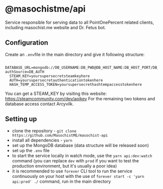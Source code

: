 # @masochistme/api

Service responsible for serving data to all PointOnePercent related clients, including masochist.me website and Dr. Fetus bot.

## Configuration

Create an ``.env``file in the main directory and give it following structure:

```
  DATABASE_URL=mongodb://DB_USERNAME:DB_PWD@DB_HOST_NAME:DB_HOST_PORT/DB_NAME?authSource=DB_AUTH
  STEAM_KEY=yoursupersecretsteamkeyhere
  AUTH=yoursupersecretauthenticationtokenhere
  HASH_TEMP_ACCESS_TOKEN=yoursupersecrethashtempaccesstokenhere
```

You can get a STEAM_KEY by visiting this website: https://steamcommunity.com/dev/apikey
For the remaining two tokens and database access contact Arcyvilk.

## Setting up

- clone the repository - ``git clone https://github.com/MasochistME/masochist-api``
- install all dependencies - ``yarn``
- set up the MongoDB database (data structure will be released soon)
- set up the ``.env`` file
- to start the service locally in watch mode, use the ``yarn api:dev:watch`` command (you can replace `dev` with `prod` if you want to test the production environment, but it's usually a poor idea)
- it is recommended to use ``forever`` CLI tool to run the service continuously on your host with the use of ``forever start -c 'yarn api:prod' ./`` command, run in the main directory
